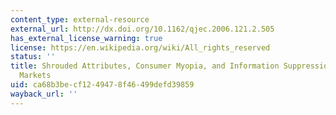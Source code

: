 ```yaml
---
content_type: external-resource
external_url: http://dx.doi.org/10.1162/qjec.2006.121.2.505
has_external_license_warning: true
license: https://en.wikipedia.org/wiki/All_rights_reserved
status: ''
title: Shrouded Attributes, Consumer Myopia, and Information Suppression in Competitive
  Markets
uid: ca68b3be-cf12-4947-8f46-499defd39859
wayback_url: ''
---
```

